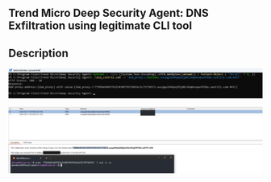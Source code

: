 ## Trend Micro Deep Security Agent: DNS Exfiltration using legitimate CLI tool

## Description


![alt text](assets/2.PNG)

![alt text](assets/1.PNG)

